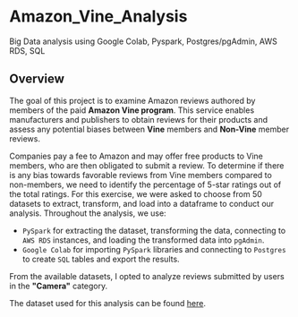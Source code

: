 # Amazon_Vine_Analysis
Big Data analysis using Google Colab, Pyspark, Postgres/pgAdmin, AWS RDS, SQL

## Overview

The goal of this project is to examine Amazon reviews authored by members of the paid **Amazon Vine program**. This service enables manufacturers and publishers to obtain reviews for their products and assess any potential biases between **Vine** members and **Non-Vine** member reviews.

Companies pay a fee to Amazon and may offer free products to Vine members, who are then obligated to submit a review. To determine if there is any bias towards favorable reviews from Vine members compared to non-members, we need to identify the percentage of 5-star ratings out of the total ratings. For this exercise, we were asked to choose from 50 datasets to extract, transform, and load into a dataframe to conduct our analysis. Throughout the analysis, we use:

- `PySpark` for extracting the dataset, transforming the data, connecting to `AWS RDS` instances, and loading the transformed data into `pgAdmin`.
- `Google Colab` for importing `PySpark` libraries and connecting to `Postgres` to create `SQL` tables and export the results.

From the available datasets, I opted to analyze reviews submitted by users in the **"Camera"** category.

The dataset used for this analysis can be found [here](https://s3.amazonaws.com/amazon-reviews-pds/tsv/amazon_reviews_us_Camera_v1_00.tsv.gz).
